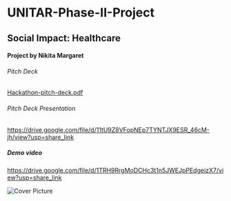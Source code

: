 # UNITAR-Phase-II-Project

## Social Impact: Healthcare

#### Project by Nikita Margaret

###### Pitch Deck
[Hackathon-pitch-deck.pdf](https://github.com/Nikita-Margaret/UNITAR-Phase-II-Project-/files/14141279/Hackathon-pitch-deck.pdf)

###### Pitch Deck Presentation
https://drive.google.com/file/d/11tU9Z8VFopNEp7TYNTJX9ESR_46cM-jh/view?usp=share_link

##### Demo video
https://drive.google.com/file/d/1TRH9RrgMoDCHc3t1n5JWEJpPEdgeizX7/view?usp=share_link

![Cover Picture ](https://github.com/Nikita-Margaret/UNITAR-Phase-II-Project-/assets/158524388/aac0dd96-4d2b-4fa9-b731-a444a7154f15)

